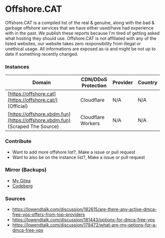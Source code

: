 # Offshore.CAT
Offshore.CAT is a compiled list of the real &amp; genuine, along with the bad &amp; garbage offshore services that we have either used/have had experience with in the past. We publish these reports because I'm tired of getting asked what hosting they should use. Offshore.CAT is not affiliated with any of the listed websites, our website takes zero responsibility from illegal or unethical usage. All informations are exposed as-is and might be not up to date if something recently changed.

### Instances

| Domain | CDN/DDoS Protection | Provider | Country |
| -- | -- | -- | -- 
| [https://offshore.cat](https://offshore.cat/) (Official) | Cloudflare | N/A | N/A
| [https://offshore.xbdm.fun](https://offshore.xbdm.fun) (Scraped The Source) | Cloudflare Workers | N/A | N/A

### Contribute
- Want to add more offshore list?, Make a issue or pull request
- Want to also be on the instance list?, Make a issue or pull request

### Mirror (Backups)

- [My Gitea](https://git.whateveritworks.org/xbdm)
- [Codeberg](https://codeberg.org/xbdm)

### Sources

- https://lowendtalk.com/discussion/182615/are-there-any-active-dmca-free-vps-offers-from-top-providers
- https://lowendtalk.com/discussion/181443/options-for-dmca-free-vps
- https://lowendtalk.com/discussion/179472/what-are-my-options-for-a-dmca-free-vps
